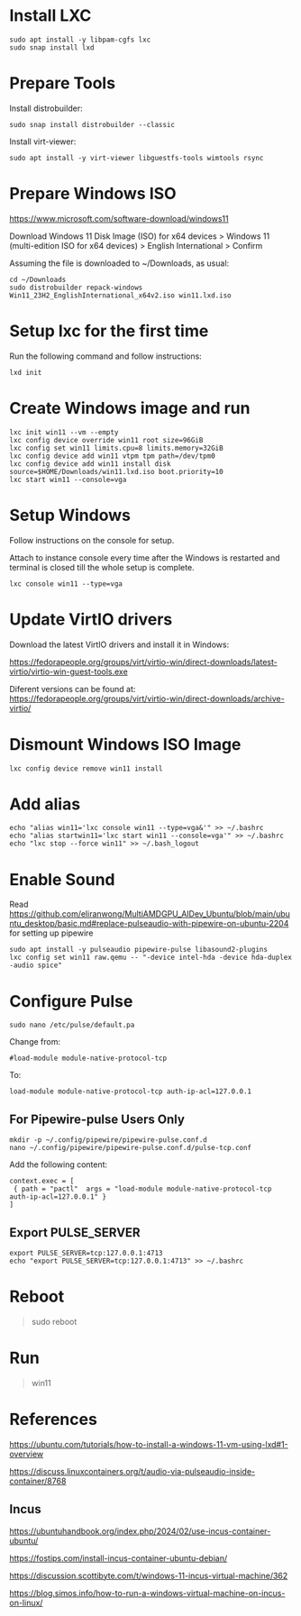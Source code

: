 # Install LXC

```
sudo apt install -y libpam-cgfs lxc
sudo snap install lxd
```

# Prepare Tools

Install distrobuilder:

```
sudo snap install distrobuilder --classic
```

Install virt-viewer:

```
sudo apt install -y virt-viewer libguestfs-tools wimtools rsync
```

# Prepare Windows ISO

https://www.microsoft.com/software-download/windows11

Download Windows 11 Disk Image (ISO) for x64 devices > Windows 11 (multi-edition ISO for x64 devices) > English International > Confirm

Assuming the file is downloaded to ~/Downloads, as usual:

```
cd ~/Downloads
sudo distrobuilder repack-windows Win11_23H2_EnglishInternational_x64v2.iso win11.lxd.iso
```

# Setup lxc for the first time

Run the following command and follow instructions:

```
lxd init
```

# Create Windows image and run

```
lxc init win11 --vm --empty
lxc config device override win11 root size=96GiB
lxc config set win11 limits.cpu=8 limits.memory=32GiB
lxc config device add win11 vtpm tpm path=/dev/tpm0
lxc config device add win11 install disk source=$HOME/Downloads/win11.lxd.iso boot.priority=10
lxc start win11 --console=vga
```

# Setup Windows

Follow instructions on the console for setup.

Attach to instance console every time after the Windows is restarted and terminal is closed till the whole setup is complete.

```
lxc console win11 --type=vga
```

# Update VirtIO drivers

Download the latest VirtIO drivers and install it in Windows:

https://fedorapeople.org/groups/virt/virtio-win/direct-downloads/latest-virtio/virtio-win-guest-tools.exe

Diferent versions can be found at: https://fedorapeople.org/groups/virt/virtio-win/direct-downloads/archive-virtio/

# Dismount Windows ISO Image

```
lxc config device remove win11 install
```

# Add alias

```
echo "alias win11='lxc console win11 --type=vga&'" >> ~/.bashrc
echo "alias startwin11='lxc start win11 --console=vga'" >> ~/.bashrc
echo "lxc stop --force win11" >> ~/.bash_logout
```

# Enable Sound

Read https://github.com/eliranwong/MultiAMDGPU_AIDev_Ubuntu/blob/main/ubuntu_desktop/basic.md#replace-pulseaudio-with-pipewire-on-ubuntu-2204 for setting up pipewire

```
sudo apt install -y pulseaudio pipewire-pulse libasound2-plugins
lxc config set win11 raw.qemu -- "-device intel-hda -device hda-duplex -audio spice"
```

# Configure Pulse

```
sudo nano /etc/pulse/default.pa
```

Change from:

```
#load-module module-native-protocol-tcp
```

To:

```
load-module module-native-protocol-tcp auth-ip-acl=127.0.0.1
```

## For Pipewire-pulse Users Only

```
mkdir -p ~/.config/pipewire/pipewire-pulse.conf.d
nano ~/.config/pipewire/pipewire-pulse.conf.d/pulse-tcp.conf
```

Add the following content:

```
context.exec = [
 { path = "pactl"  args = "load-module module-native-protocol-tcp auth-ip-acl=127.0.0.1" }
]
```

## Export PULSE_SERVER

```
export PULSE_SERVER=tcp:127.0.0.1:4713
echo "export PULSE_SERVER=tcp:127.0.0.1:4713" >> ~/.bashrc
```

# Reboot

> sudo reboot

# Run

> win11

# References

https://ubuntu.com/tutorials/how-to-install-a-windows-11-vm-using-lxd#1-overview

https://discuss.linuxcontainers.org/t/audio-via-pulseaudio-inside-container/8768

## Incus

https://ubuntuhandbook.org/index.php/2024/02/use-incus-container-ubuntu/

https://fostips.com/install-incus-container-ubuntu-debian/

https://discussion.scottibyte.com/t/windows-11-incus-virtual-machine/362

https://blog.simos.info/how-to-run-a-windows-virtual-machine-on-incus-on-linux/
